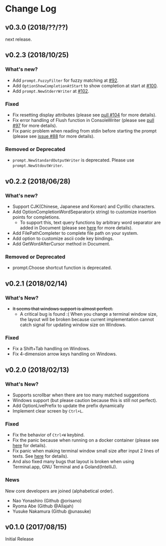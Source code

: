 # Change Log

## v0.3.0 (2018/??/??)

next release.

## v0.2.3 (2018/10/25)

### What's new?

* Add `prompt.FuzzyFilter` for fuzzy matching at [#92](https://git.tcp.direct/tcp.direct/go-prompt/pull/92).
* Add `OptionShowCompletionAtStart` to show completion at start at [#100](https://git.tcp.direct/tcp.direct/go-prompt/pull/100).
* Add `prompt.NewStderrWriter` at [#102](https://git.tcp.direct/tcp.direct/go-prompt/pull/102).

### Fixed

* Fix resetting display attributes (please see [pull #104](https://git.tcp.direct/tcp.direct/go-prompt/pull/104) for more details).
* Fix error handling of Flush function in ConsoleWriter (please see [pull #97](https://git.tcp.direct/tcp.direct/go-prompt/pull/97) for more details).
* Fix panic problem when reading from stdin before starting the prompt (please see [issue #88](https://git.tcp.direct/tcp.direct/go-prompt/issues/88) for more details).

### Removed or Deprecated

* `prompt.NewStandardOutputWriter` is deprecated. Please use `prompt.NewStdoutWriter`.

## v0.2.2 (2018/06/28)

### What's new?

* Support CJK(Chinese, Japanese and Korean) and Cyrillic characters.
* Add OptionCompletionWordSeparator(x string) to customize insertion points for completions.
    * To support this, text query functions by arbitrary word separator are added in Document (please see [here](https://git.tcp.direct/tcp.direct/go-prompt/pull/79) for more details).
* Add FilePathCompleter to complete file path on your system.
* Add option to customize ascii code key bindings.
* Add GetWordAfterCursor method in Document.

### Removed or Deprecated

* prompt.Choose shortcut function is deprecated.

## v0.2.1 (2018/02/14)

### What's New?

* ~~It seems that windows support is almost perfect.~~
    * A critical bug is found :( When you change a terminal window size, the layout will be broken because current implementation cannot catch signal for updating window size on Windows.

### Fixed

* Fix a Shift+Tab handling on Windows.
* Fix 4-dimension arrow keys handling on Windows.

## v0.2.0 (2018/02/13)

### What's New?

* Supports scrollbar when there are too many matched suggestions
* Windows support (but please caution because this is still not perfect).
* Add OptionLivePrefix to update the prefix dynamically
* Implement clear screen by `Ctrl+L`.

### Fixed

* Fix the behavior of `Ctrl+W` keybind.
* Fix the panic because when running on a docker container (please see [here](https://git.tcp.direct/tcp.direct/go-prompt/pull/32) for details).
* Fix panic when making terminal window small size after input 2 lines of texts. See [here](https://git.tcp.direct/tcp.direct/go-prompt/issues/37) for details).
* And also fixed many bugs that layout is broken when using Terminal.app, GNU Terminal and a Goland(IntelliJ).

### News

New core developers are joined (alphabetical order).

* Nao Yonashiro (Github @orisano)
* Ryoma Abe (Github @Allajah)
* Yusuke Nakamura (Github @unasuke)


## v0.1.0 (2017/08/15)

Initial Release
